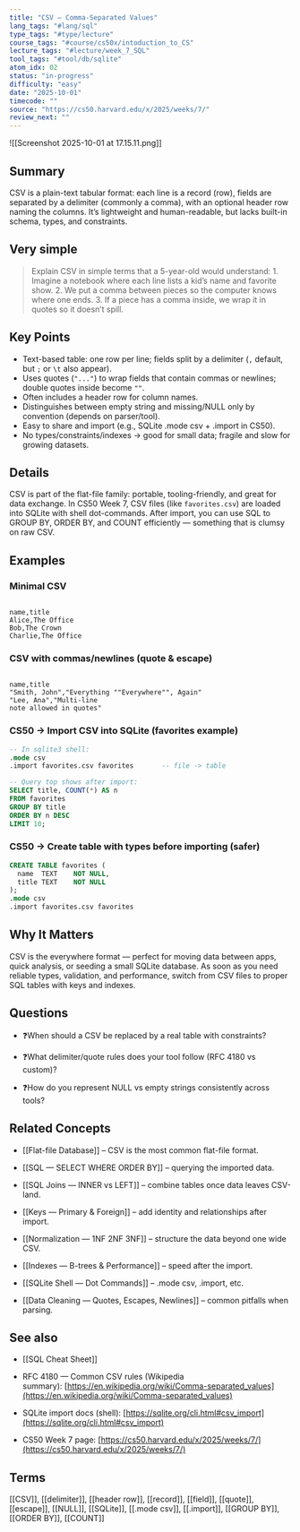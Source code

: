 ```yaml
---
title: "CSV — Comma-Separated Values"  
lang_tags: "#lang/sql"
type_tags: "#type/lecture"
course_tags: "#course/cs50x/intoduction_to_CS"
lecture_tags: "#lecture/week_7_SQL"
tool_tags: "#tool/db/sqlite"
atom_idx: 02
status: "in-progress"
difficulty: "easy"
date: "2025-10-01"
timecode: ""
source: "https://cs50.harvard.edu/x/2025/weeks/7/"
review_next: ""
---
```


![[Screenshot 2025-10-01 at 17.15.11.png]]


## Summary
CSV is a plain-text tabular format: each line is a record (row), fields are separated by a delimiter (commonly a comma), with an optional header row naming the columns. It’s lightweight and human-readable, but lacks built-in schema, types, and constraints.

## Very simple
> Explain CSV in simple terms that a 5-year-old would understand:
    1. Imagine a notebook where each line lists a kid’s name and favorite show.
    2. We put a comma between pieces so the computer knows where one ends.
    3. If a piece has a comma inside, we wrap it in quotes so it doesn’t spill.

## Key Points
- Text-based table: one row per line; fields split by a delimiter (`,` default, but `;` or `\t` also appear).  
- Uses quotes (`"..."`) to wrap fields that contain commas or newlines; double quotes inside become `""`.  
- Often includes a header row for column names.  
- Distinguishes between empty string and missing/NULL only by convention (depends on parser/tool).  
- Easy to share and import (e.g., SQLite .mode csv + .import in CS50).  
- No types/constraints/indexes → good for small data; fragile and slow for growing datasets.

## Details
CSV is part of the flat-file family: portable, tooling-friendly, and great for data exchange. In CS50 Week 7, CSV files (like `favorites.csv`) are loaded into SQLite with shell dot-commands. After import, you can use SQL to GROUP BY, ORDER BY, and COUNT efficiently — something that is clumsy on raw CSV.

## Examples

### Minimal CSV
```

name,title  
Alice,The Office  
Bob,The Crown  
Charlie,The Office

```

### CSV with commas/newlines (quote & escape)
```

name,title  
"Smith, John","Everything ""Everywhere"", Again"  
"Lee, Ana","Multi-line  
note allowed in quotes"

````

### CS50 → Import CSV into SQLite (favorites example)
```sql
-- In sqlite3 shell:
.mode csv
.import favorites.csv favorites       -- file -> table

-- Query top shows after import:
SELECT title, COUNT(*) AS n
FROM favorites
GROUP BY title
ORDER BY n DESC
LIMIT 10;
````

### CS50 → Create table with types before importing (safer)

```sql
CREATE TABLE favorites (
  name  TEXT    NOT NULL,
  title TEXT    NOT NULL
);
.mode csv
.import favorites.csv favorites
```

## **Why It Matters**

CSV is the everywhere format — perfect for moving data between apps, quick analysis, or seeding a small SQLite database. As soon as you need reliable types, validation, and performance, switch from CSV files to proper SQL tables with keys and indexes.

## Questions

- ❓When should a CSV be replaced by a real table with constraints?
    
- ❓What delimiter/quote rules does your tool follow (RFC 4180 vs custom)?
    
- ❓How do you represent NULL vs empty strings consistently across tools?
    

## Related Concepts

- [[Flat-file Database]] – CSV is the most common flat-file format.
    
- [[SQL — SELECT WHERE ORDER BY]] – querying the imported data.
    
- [[SQL Joins — INNER vs LEFT]] – combine tables once data leaves CSV-land.
    
- [[Keys — Primary & Foreign]] – add identity and relationships after import.
    
- [[Normalization — 1NF 2NF 3NF]] – structure the data beyond one wide CSV.
    
- [[Indexes — B-trees & Performance]] – speed after the import.
    
- [[SQLite Shell — Dot Commands]] – .mode csv, .import, etc.
    
- [[Data Cleaning — Quotes, Escapes, Newlines]] – common pitfalls when parsing.
    

## See also

- [[SQL Cheat Sheet]]
    
- RFC 4180 — Common CSV rules (Wikipedia summary): [https://en.wikipedia.org/wiki/Comma-separated_values](https://en.wikipedia.org/wiki/Comma-separated_values)
    
- SQLite import docs (shell): [https://sqlite.org/cli.html#csv_import](https://sqlite.org/cli.html#csv_import)
    
- CS50 Week 7 page: [https://cs50.harvard.edu/x/2025/weeks/7/](https://cs50.harvard.edu/x/2025/weeks/7/)
    

## Terms

[[CSV]], [[delimiter]], [[header row]], [[record]], [[field]], [[quote]], [[escape]], [[NULL]], [[SQLite]], [[.mode csv]], [[.import]], [[GROUP BY]], [[ORDER BY]], [[COUNT]]
